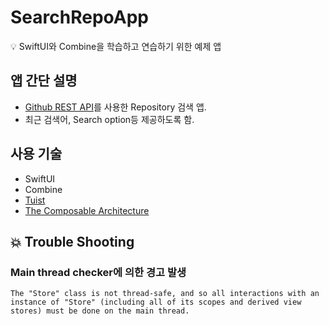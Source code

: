 # SearchRepoApp

<aside>
💡 SwiftUI와 Combine을 학습하고 연습하기 위한 예제 앱

</aside>

## 앱 간단 설명

- [Github REST API](https://docs.github.com/ko/rest?apiVersion=2022-11-28)를 사용한 Repository 검색 앱.
- 최근 검색어, Search option등 제공하도록 함.

## 사용 기술

- SwiftUI
- Combine
- [Tuist](https://tuist.io)
- [The Composable Architecture](https://github.com/pointfreeco/swift-composable-architecture)

## 💥 Trouble Shooting
### Main thread checker에 의한 경고 발생
`The "Store" class is not thread-safe, and so all interactions with an instance of "Store" (including all of its scopes and derived view stores) must be done on the main thread.`
